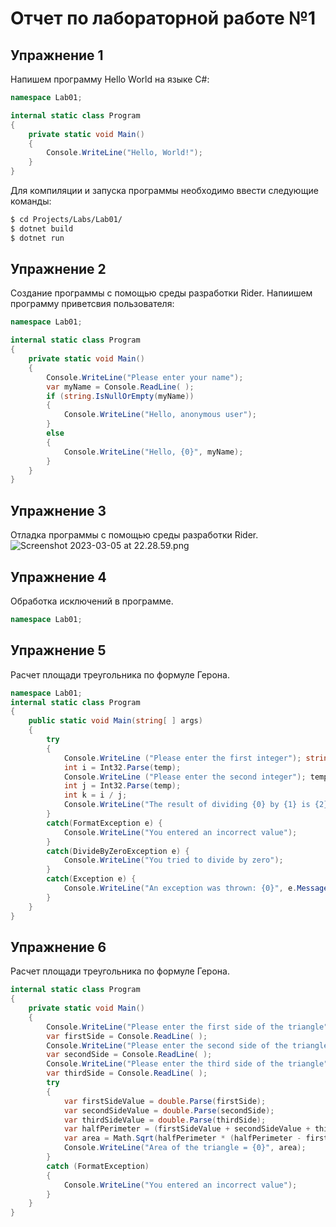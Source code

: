 # Отчет по лабораторной работе №1
## Упражнение 1
Напишем программу Hello World на языке C#:
```csharp
namespace Lab01;

internal static class Program
{
    private static void Main()
    {
        Console.WriteLine("Hello, World!");
    }
}
```
Для компиляции и запуска программы необходимо ввести следующие команды:
```bash
$ cd Projects/Labs/Lab01/
$ dotnet build
$ dotnet run
```
## Упражнение 2
Создание программы с помощью среды разработки Rider.
Напиишем программу приветсвия пользователя:
```csharp
namespace Lab01;

internal static class Program
{
    private static void Main()
    {
        Console.WriteLine("Please enter your name");
        var myName = Console.ReadLine( );
        if (string.IsNullOrEmpty(myName))
        {
            Console.WriteLine("Hello, anonymous user");
        }
        else
        {
            Console.WriteLine("Hello, {0}", myName);
        }
    }
}
```
## Упражнение 3
Отладка программы с помощью среды разработки Rider.
![Screenshot 2023-03-05 at 22.28.59.png](..%2F..%2F..%2FDesktop%2FScreenshot%202023-03-05%20at%2022.28.59.png)
## Упражнение 4
Обработка исключений в программе.
```csharp
namespace Lab01;
```
## Упражнение 5
Расчет площади треугольника по формуле Герона.
```csharp
namespace Lab01;
internal static class Program
{
    public static void Main(string[ ] args)
    {
        try
        {
            Console.WriteLine ("Please enter the first integer"); string temp = Console.ReadLine( );
            int i = Int32.Parse(temp);
            Console.WriteLine ("Please enter the second integer"); temp = Console.ReadLine( );
            int j = Int32.Parse(temp);
            int k = i / j;
            Console.WriteLine("The result of dividing {0} by {1} is {2}", i, j, k);
        }
        catch(FormatException e) {
            Console.WriteLine("You entered an incorrect value");
        }
        catch(DivideByZeroException e) {
            Console.WriteLine("You tried to divide by zero");
        }
        catch(Exception e) {
            Console.WriteLine("An exception was thrown: {0}", e.Message);
        }
    }
}
 ```
## Упражнение 6
Расчет площади треугольника по формуле Герона.
```csharp
internal static class Program
{
    private static void Main()
    {
        Console.WriteLine("Please enter the first side of the triangle");
        var firstSide = Console.ReadLine( );
        Console.WriteLine("Please enter the second side of the triangle");
        var secondSide = Console.ReadLine( );
        Console.WriteLine("Please enter the third side of the triangle");
        var thirdSide = Console.ReadLine( );
        try
        {
            var firstSideValue = double.Parse(firstSide);
            var secondSideValue = double.Parse(secondSide);
            var thirdSideValue = double.Parse(thirdSide);
            var halfPerimeter = (firstSideValue + secondSideValue + thirdSideValue) / 2;
            var area = Math.Sqrt(halfPerimeter * (halfPerimeter - firstSideValue) * (halfPerimeter - secondSideValue) * (halfPerimeter - thirdSideValue));
            Console.WriteLine("Area of the triangle = {0}", area);
        }
        catch (FormatException)
        {
            Console.WriteLine("You entered an incorrect value");
        }
    }
}
```